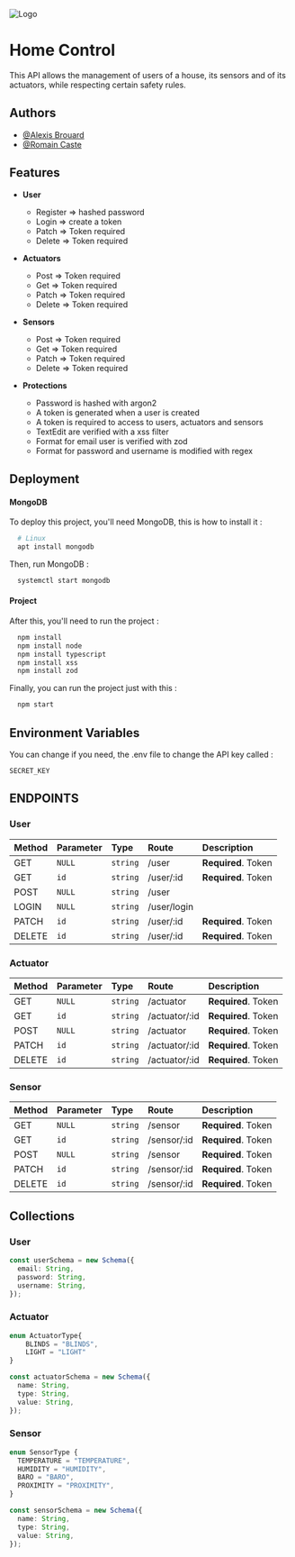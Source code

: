
![Logo](https://images.viblo.asia/f8d4357a-1d85-49a4-9f3d-b849aefde820.png)


# Home Control

This API allows the management of users of a house, its sensors and
of its actuators, while respecting certain safety rules.


## Authors

- [@Alexis Brouard](https://www.github.com/alexisbrouard)
- [@Romain Caste](https://github.com/romaing18)


## Features

- **User**
  - Register => hashed password
  - Login    => create a token
  - Patch    => Token required
  - Delete   => Token required

- **Actuators**
  - Post => Token required
  - Get => Token required
  - Patch => Token required
  - Delete => Token required

- **Sensors**
  - Post => Token required
  - Get => Token required
  - Patch => Token required
  - Delete => Token required

- **Protections**
  - Password is hashed with argon2
  - A token is generated when a user is created
  - A token is required to access to users, actuators and sensors
  - TextEdit are verified with a xss filter
  - Format for email user is verified with zod
  - Format for password and username is modified with regex

## Deployment

#### MongoDB

To deploy this project, you'll need MongoDB, this is how to install it :
```bash
  # Linux
  apt install mongodb
```
Then, run MongoDB :
```bash
  systemctl start mongodb
```

#### Project

After this, you'll need to run the project :

```bash
  npm install
  npm install node
  npm install typescript
  npm install xss
  npm install zod
```
Finally, you can run the project just with this :

```bash
  npm start
```


## Environment Variables

You can change if you need, the .env file to change the API key called :

`SECRET_KEY`

## ENDPOINTS
### User

| Method | Parameter | Type     | Route |  Description                |
| :------ | :-------- | :------- | :--------- |  :------------------------- |
| GET | `NULL`    | `string` | /user |  **Required**. Token |
| GET | `id`    | `string` | /user/:id |  **Required**. Token |
| POST | `NULL`    | `string` | /user |   |
| LOGIN | `NULL`    | `string` | /user/login |   |
| PATCH | `id`    | `string` | /user/:id |  **Required**. Token |
| DELETE | `id`    | `string` | /user/:id |  **Required**. Token |

### Actuator

| Method | Parameter | Type     | Route |  Description                |
| :------ | :-------- | :------- | :--------- |  :------------------------- |
| GET | `NULL`    | `string` | /actuator |  **Required**. Token |
| GET | `id`    | `string` | /actuator/:id |  **Required**. Token |
| POST | `NULL`    | `string` | /actuator | **Required**. Token |
| PATCH | `id`    | `string` | /actuator/:id |  **Required**. Token |
| DELETE | `id`    | `string` | /actuator/:id |  **Required**. Token |

### Sensor

| Method | Parameter | Type     | Route |  Description                |
| :------ | :-------- | :------- | :--------- |  :------------------------- |
| GET | `NULL`    | `string` | /sensor |  **Required**. Token |
| GET | `id`    | `string` | /sensor/:id |  **Required**. Token |
| POST | `NULL`    | `string` | /sensor | **Required**. Token  |
| PATCH | `id`    | `string` | /sensor/:id |  **Required**. Token |
| DELETE | `id`    | `string` | /sensor/:id |  **Required**. Token |

## Collections

### User

```ts
const userSchema = new Schema({
  email: String,
  password: String,
  username: String,
}); 
```
### Actuator
  
```ts
enum ActuatorType{
    BLINDS = "BLINDS",
    LIGHT = "LIGHT"
}

const actuatorSchema = new Schema({
  name: String,
  type: String,
  value: String,
});
```

### Sensor
  
```ts
enum SensorType {
  TEMPERATURE = "TEMPERATURE",
  HUMIDITY = "HUMIDITY",
  BARO = "BARO",
  PROXIMITY = "PROXIMITY",
}

const sensorSchema = new Schema({
  name: String,
  type: String,
  value: String,
});
```
